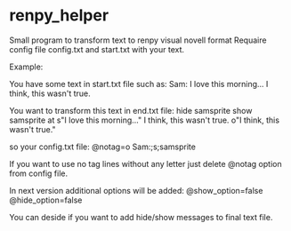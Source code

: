 # renpy_helper
Small program to transform text to renpy visual novell format
Requaire config file config.txt and start.txt with your text.

Example:

You have some text in start.txt file such as:
Sam: I love this morning...
I think, this wasn't true.

You want to transform this text in end.txt file:
hide samsprite
show samsprite at
s"I love this morning..."
I think, this wasn't true.
o"I think, this wasn't true."

so your config.txt file:
@notag=o 
Sam:;s;samsprite

If you want to use no tag lines without any letter just delete @notag option from config file.

In next version additional options will be added:
@show_option=false
@hide_option=false

You can deside if you want to add hide/show messages to final text file.

